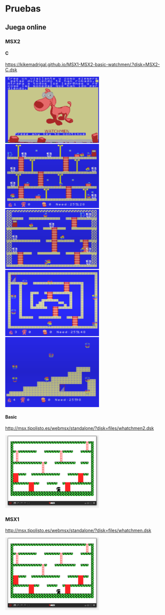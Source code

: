 # Pruebas

## Juega online


### MSX2

#### C

https://kikemadrigal.github.io/MSX1-MSX2-basic-watchmen/.?disk=MSX2-C.dsk


<img src=images/MSX2-C.PNG width=300px/>

<img src=images/MSX2-C-1.PNG width=300px/>

<img src=images/MSX2-C-2.PNG width=300px/>

<img src=images/MSX2-C-3.PNG width=300px/>

<img src=images/MSX2-C-4.PNG width=300px/>


#### Basic

http://msx.tipolisto.es/webmsx/standalone/?disk=files/whatchmen2.dsk

<img src=images/1.PNG width=300px/>


### MSX1

http://msx.tipolisto.es/webmsx/standalone/?disk=files/whatchmen.dsk

<img src=images/1.PNG width=300px/>


